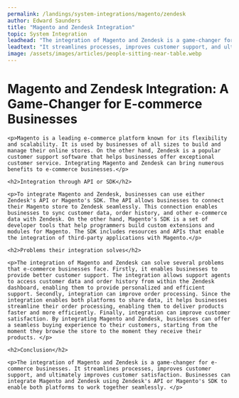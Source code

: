 ```yaml
---
permalink: /landings/system-integrations/magento/zendesk
author: Edward Saunders
title: "Magento and Zendesk Integration"
topic: System Integration
leadhead: "The integration of Magento and Zendesk is a game-changer for e-commerce businesses"
leadtext: "It streamlines processes, improves customer support, and ultimately improves customer satisfaction. Businesses can integrate Magento and Zendesk using Zendesk's API or Magento's SDK to enable both platforms to work together seamlessly."
image: /assets/images/articles/people-sitting-near-table.webp
---
```

<div class="arttext">    <h1>Magento and Zendesk Integration: A Game-Changer for E-commerce Businesses</h1>
    
    <p>Magento is a leading e-commerce platform known for its flexibility and scalability. It is used by businesses of all sizes to build and manage their online stores. On the other hand, Zendesk is a popular customer support software that helps businesses offer exceptional customer service. Integrating Magento and Zendesk can bring numerous benefits to e-commerce businesses.</p>

    <h2>Integration through API or SDK</h2>

    <p>To integrate Magento and Zendesk, businesses can use either Zendesk's API or Magento's SDK. The API allows businesses to connect their Magento store to Zendesk seamlessly. This connection enables businesses to sync customer data, order history, and other e-commerce data with Zendesk. On the other hand, Magento's SDK is a set of developer tools that help programmers build custom extensions and modules for Magento. The SDK includes resources and APIs that enable the integration of third-party applications with Magento.</p>

    <h2>Problems their integration solves</h2>

    <p>The integration of Magento and Zendesk can solve several problems that e-commerce businesses face. Firstly, it enables businesses to provide better customer support. The integration allows support agents to access customer data and order history from within the Zendesk dashboard, enabling them to provide personalized and efficient support. Secondly, integration can improve order processing. Since the integration enables both platforms to share data, it helps businesses streamline their order processing, enabling them to deliver products faster and more efficiently. Finally, integration can improve customer satisfaction. By integrating Magento and Zendesk, businesses can offer a seamless buying experience to their customers, starting from the moment they browse the store to the moment they receive their products. </p>

    <h2>Conclusion</h2>

    <p>The integration of Magento and Zendesk is a game-changer for e-commerce businesses. It streamlines processes, improves customer support, and ultimately improves customer satisfaction. Businesses can integrate Magento and Zendesk using Zendesk's API or Magento's SDK to enable both platforms to work together seamlessly. </p>

</div>
